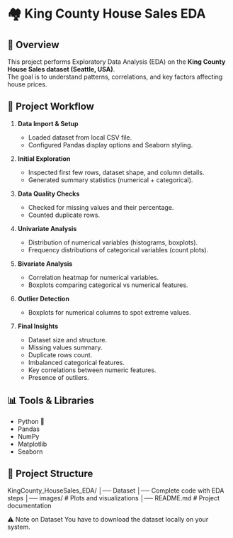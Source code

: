 # 🏘️ King County House Sales EDA

## 📌 Overview
This project performs Exploratory Data Analysis (EDA) on the **King County House Sales dataset (Seattle, USA)**.  
The goal is to understand patterns, correlations, and key factors affecting house prices.  

## 🔧 Project Workflow
1. **Data Import & Setup**
   - Loaded dataset from local CSV file.
   - Configured Pandas display options and Seaborn styling.

2. **Initial Exploration**
   - Inspected first few rows, dataset shape, and column details.
   - Generated summary statistics (numerical + categorical).

3. **Data Quality Checks**
   - Checked for missing values and their percentage.
   - Counted duplicate rows.

4. **Univariate Analysis**
   - Distribution of numerical variables (histograms, boxplots).
   - Frequency distributions of categorical variables (count plots).

5. **Bivariate Analysis**
   - Correlation heatmap for numerical variables.
   - Boxplots comparing categorical vs numerical features.

6. **Outlier Detection**
   - Boxplots for numerical columns to spot extreme values.

7. **Final Insights**
   - Dataset size and structure.
   - Missing values summary.
   - Duplicate rows count.
   - Imbalanced categorical features.
   - Key correlations between numeric features.
   - Presence of outliers.

## 📊 Tools & Libraries
- Python 🐍
- Pandas
- NumPy
- Matplotlib
- Seaborn

## 📂 Project Structure
KingCounty_HouseSales_EDA/
│── Dataset 
│── Complete code with EDA steps
│── images/ # Plots and visualizations
│── README.md # Project documentation

⚠️ Note on Dataset
You have to download the dataset locally on your system.
